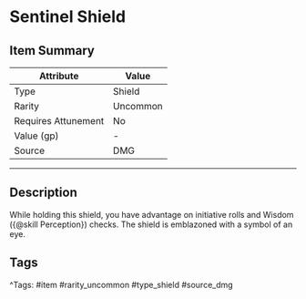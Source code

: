 # Sentinel Shield

## Item Summary

| Attribute            | Value                        |
|----------------------|------------------------------|
| Type                 | Shield |
| Rarity               | Uncommon             |
| Requires Attunement  | No                |
| Value (gp)           | -    |
| Source               | DMG |

---

## Description

While holding this shield, you have advantage on initiative rolls and Wisdom ({@skill Perception}) checks. The shield is emblazoned with a symbol of an eye.

## Tags

^Tags: #item #rarity_uncommon #type_shield #source_dmg